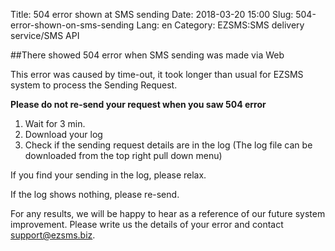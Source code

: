 Title: 504 error shown at SMS sending
Date: 2018-03-20 15:00
Slug: 504-error-shown-on-sms-sending
Lang: en
Category: EZSMS:SMS delivery service/SMS API

##There showed 504 error when SMS sending was made via Web

This error was caused by time-out, it took longer than usual for EZSMS system to process the Sending Request.

**Please do not re-send your request when you saw 504 error**

1. Wait for 3 min.
2. Download your log
3. Check if the sending request details are in the log (The log file can be downloaded from the top right pull down menu)

If you find your sending in the log, please relax.

If the log shows nothing, please re-send.

For any results, we will be happy to hear as a reference of our future system improvement.
Please write us the details of your error and contact support@ezsms.biz.
